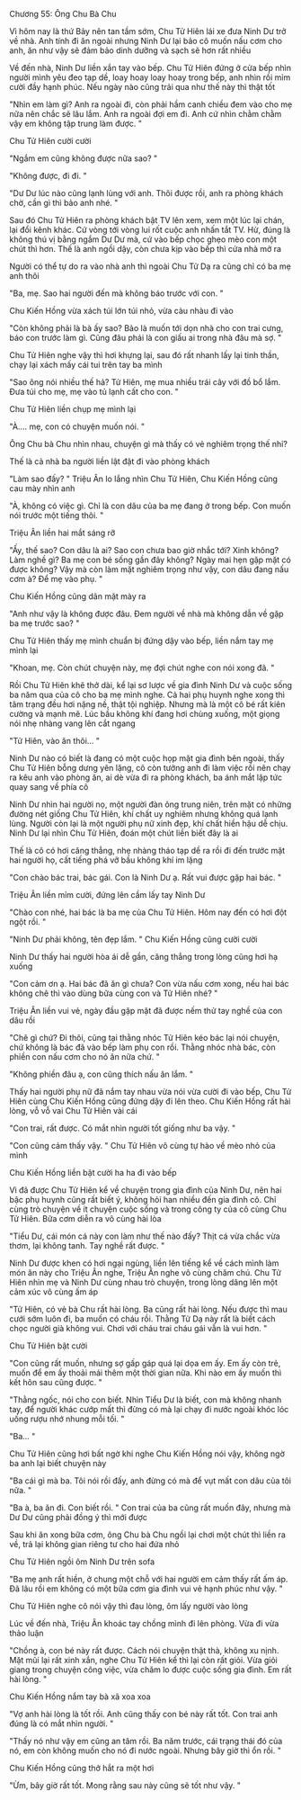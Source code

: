 




Chương 55: Ông Chu Bà Chu


Vì hôm nay là thứ Bảy nên tan tầm sớm, Chu Tử Hiên lái xe đưa Ninh Dư trở về nhà. Anh tính đi ăn ngoài nhưng Ninh Dư lại bảo cô muốn nấu cơm cho anh, ăn như vậy sẽ đảm bảo dinh dưỡng và sạch sẽ hơn rất nhiều

Về đến nhà, Ninh Dư liền xắn tay vào bếp. Chu Tử Hiên đứng ở cửa bếp nhìn người mình yêu đeo tạp dề, loay hoay loay hoay trong bếp, anh nhìn rồi mỉm cười đầy hạnh phúc. Nếu ngày nào cũng trải qua như thế này thì thật tốt

"Nhìn em làm gì? Anh ra ngoài đi, còn phải hầm canh chiều đem vào cho mẹ nữa nên chắc sẽ lâu lắm. Anh ra ngoài đợi em đi. Anh cứ nhìn chằm chằm vậy em không tập trung làm được. "

Chu Tử Hiên cười cười

"Ngắm em cũng không được nữa sao? "

"Không được, đi đi. "

"Dư Dư lúc nào cũng lạnh lùng với anh. Thôi được rồi, anh ra phòng khách chờ, cần gì thì bảo anh nhé. "

Sau đó Chu Tử Hiên ra phòng khách bật TV lên xem, xem một lúc lại chán, lại đổi kênh khác. Cứ vòng tới vòng lui rốt cuộc anh nhấn tắt TV. Hừ, đúng là không thú vị bằng ngắm Dư Dư mà, cứ vào bếp chọc ghẹo mèo con một chút thì hơn. Thế là anh ngồi dậy, còn chưa kịp vào bếp thì cửa nhà mở ra

Người có thể tự do ra vào nhà anh thì ngoài Chu Tử Dạ ra cũng chỉ có ba mẹ anh thôi

"Ba, mẹ. Sao hai người đến mà không báo trước với con. "

Chu Kiến Hồng vừa xách túi lớn túi nhỏ, vừa càu nhàu đi vào

"Còn không phải là bà ấy sao? Bảo là muốn tới dọn nhà cho con trai cưng, báo con trước làm gì. Cũng đâu phải là con giấu ai trong nhà đâu mà sợ. "

Chu Tử Hiên nghe vậy thì hơi khựng lại, sau đó rất nhanh lấy lại tinh thần, chạy lại xách mấy cái tui trên tay ba mình

"Sao ông nói nhiều thế hả? Tử Hiên, mẹ mua nhiều trái cây với đồ bổ lắm. Đưa túi cho mẹ, mẹ vào tủ lạnh cất cho con. "

Chu Tử Hiên liền chụp mẹ mình lại

"À.... mẹ, con có chuyện muốn nói. "

Ông Chu bà Chu nhìn nhau, chuyện gì mà thấy có vẻ nghiêm trọng thế nhỉ?

Thế là cả nhà ba người liền lật đật đi vào phòng khách

"Làm sao đấy? " Triệu Ân lo lắng nhìn Chu Tử Hiên, Chu Kiến Hồng cũng cau mày nhìn anh

"À, không có việc gì. Chỉ là con dâu của ba mẹ đang ở trong bếp. Con muốn nói trước một tiếng thôi. "

Triệu Ân liền hai mắt sáng rỡ

"Ấy, thế sao? Con dâu là ai? Sao con chưa bao giờ nhắc tới? Xinh không? Làm nghề gì? Ba mẹ con bé sống gần đây không? Ngày mai hẹn gặp mặt có được không? Vậy mà còn làm mặt nghiêm trọng như vậy, con dâu đang nấu cơm à? Để mẹ vào phụ. "



Chu Kiến Hồng cũng dãn mặt mày ra

"Anh như vậy là không được đâu. Đem người về nhà mà không dẫn về gặp ba mẹ trước sao? "

Chu Tử Hiên thấy mẹ mình chuẩn bị đứng dậy vào bếp, liền nắm tay mẹ mình lại

"Khoan, mẹ. Còn chút chuyện này, mẹ đợi chút nghe con nói xong đã. "

Rồi Chu Tử Hiên khẽ thở dài, kể lại sơ lược về gia đình Ninh Dư và cuộc sống ba năm qua của cô cho ba mẹ mình nghe. Cả hai phụ huynh nghe xong thì tâm trạng đều hơi nặng nề, thật tội nghiệp. Nhưng mà là một cô bé rất kiên cường và mạnh mẽ. Lúc bầu không khí đang hơi chùng xuống, một giọng nói nhẹ nhàng vang lên cắt ngang

"Tử Hiên, vào ăn thôi... "

Ninh Dư nào có biết là đang có một cuộc họp mặt gia đình bên ngoài, thấy Chu Tử Hiên bỗng dưng yên lặng, cô còn tưởng anh đi làm việc rồi nên chạy ra kêu anh vào phòng ăn, ai dè vừa đi ra phòng khách, ba ánh mắt lập tức quay sang về phía cô

Ninh Dư nhìn hai người nọ, một người đàn ông trung niên, trên mặt có những đường nét giống Chu Tử Hiên, khí chất uy nghiêm nhưng không quá lạnh lùng. Người còn lại là một người phụ nữ xinh đẹp, khí chất hiền hậu dễ chịu. Ninh Dư lại nhìn Chu Tử Hiên, đoán một chút liền biết đây là ai

Thế là cô có hơi căng thẳng, nhẹ nhàng tháo tạp dề ra rồi đi đến trước mặt hai người họ, cất tiếng phá vỡ bầu không khí im lặng

"Con chào bác trai, bác gái. Con là Ninh Dư ạ. Rất vui được gặp hai bác. "

Triệu Ân liền mỉm cười, đứng lên cầm lấy tay Ninh Dư

"Chào con nhé, hai bác là ba mẹ của Chu Tử Hiên. Hôm nay đến có hơi đột ngột rồi. "

"Ninh Dư phải không, tên đẹp lắm. " Chu Kiến Hồng cũng cười cười

Ninh Dư thấy hai người hòa ái dễ gần, căng thẳng trong lòng cũng hơi hạ xuống

"Con cảm ơn ạ. Hai bác đã ăn gì chưa? Con vừa nấu cơm xong, nếu hai bác không chê thì vào dùng bữa cùng con và Tử Hiên nhé? "

Triệu Ân liền vui vẻ, ngày đầu gặp mặt đã được nếm thử tay nghề của con dâu rồi

"Chê gì chứ? Đi thôi, cũng tại thằng nhóc Tử Hiên kéo bác lại nói chuyện, chứ không là bác đã vào bếp làm phụ con rồi. Thằng nhóc nhà bác, còn phiền con nấu cơm cho nó ăn nữa chứ. "

"Không phiền đâu ạ, con cũng thích nấu ăn lắm. "

Thấy hai người phụ nữ đã nắm tay nhau vừa nói vừa cười đi vào bếp, Chu Tử Hiên cùng Chu Kiến Hồng cũng đứng dậy đi lên theo. Chu Kiến Hồng rất hài lòng, vỗ vỗ vai Chu Tử Hiên vài cái

"Con trai, rất được. Có mắt nhìn người tốt giống như ba vậy. "

"Con cũng cảm thấy vậy. " Chu Tử Hiên vô cùng tự hào về mèo nhỏ của mình

Chu Kiến Hồng liền bật cười ha ha đi vào bếp

Vì đã được Chu Tử Hiên kể về chuyện trong gia đình của Ninh Dư, nên hai bậc phụ huynh cũng rất biết ý, không hỏi han nhiều đến gia đình cô. Chỉ cùng trò chuyện về ít chuyện cuộc sống và trong công ty của cô cùng Chu Tử Hiên. Bữa cơm diễn ra vô cùng hài lòa



"Tiểu Dư, cái món cá này con làm như thế nào đấy? Thịt cá vừa chắc vừa thơm, lại không tanh. Tay nghề rất được. "

Ninh Dư được khen có hơi ngại ngùng, liền lên tiếng kể về cách mình làm món ăn này cho Triệu Ân nghe, Triệu Ân nghe vô cùng chăm chú. Chu Tử Hiên nhìn mẹ và Ninh Dư cùng nhau trò chuyện, trong lòng dâng lên một cảm xúc vô cùng ấm áp

"Tử Hiên, có vẻ bà Chu rất hài lòng. Ba cũng rất hài lòng. Nếu được thì mau cưới sớm luôn đi, ba muốn có cháu rồi. Thằng Tử Dạ này rất là biết cách chọc người già không vui. Chơi với cháu trai cháu gái vẫn là vui hơn. "

Chu Tử Hiên bật cười

"Con cũng rất muốn, nhưng sợ gấp gáp quá lại dọa em ấy. Em ấy còn trẻ, muốn để em ấy thoải mái thêm một thời gian nữa. Khi nào em ấy muốn thì kết hôn sau cũng được. "

"Thằng ngốc, nói cho con biết. Nhìn Tiểu Dư là biết, con mà không nhanh tay, để người khác cướp mất thì đừng có mà lại chạy đi nước ngoài khóc lóc uống rượu nhớ nhung mỗi tối. "

"Ba... "

Chu Tử Hiên cũng hơi bất ngờ khi nghe Chu Kiến Hồng nói vậy, không ngờ ba anh lại biết chuyện này

"Ba cái gì mà ba. Tôi nói rồi đấy, anh đừng có mà để vụt mất con dâu của tôi nữa. "

"Ba à, ba ăn đi. Con biết rồi. " Con trai của ba cũng rất muốn đây, nhưng mà Dư Dư cũng phải đồng ý thì mới được

Sau khi ăn xong bữa cơm, ông Chu bà Chu ngồi lại chơi một chút thì liền ra về, trả lại không gian riêng tư cho hai đứa nhỏ

Chu Tử Hiên ngồi ôm Ninh Dư trên sofa

"Ba mẹ anh rất hiền, ở chung một chỗ với hai người em cảm thấy rất ấm áp. Đã lâu rồi em không có một bữa cơm gia đình vui vẻ hạnh phúc như vậy. "

Chu Tử Hiên nghe cô nói vậy thì đau lòng, ôm lấy người vào lòng



Lúc về đến nhà, Triệu Ân khoác tay chồng mình đi lên phòng. Vừa đi vừa thảo luận

"Chồng à, con bé này rất được. Cách nói chuyện thật thà, không xu nịnh. Mặt mũi lại rất xinh xắn, nghe Chu Tử Hiên kể thì lại còn rất giỏi. Vừa giỏi giang trong chuyện công việc, vừa chăm lo được cuộc sống gia đình. Em rất hài lòng. "

Chu Kiến Hồng nắm tay bà xã xoa xoa

"Vợ anh hài lòng là tốt rồi. Anh cũng thấy con bé này rất tốt. Con trai anh đúng là có mắt nhìn người. "

"Thấy nó như vậy em cũng an tâm rồi. Ba năm trước, cái trạng thái đó của nó, em còn không muốn cho nó đi nước ngoài. Nhưng bây giờ thì ổn rồi. "

Chu Kiến Hồng cũng thở hắt ra một hơi

"Ừm, bây giờ rất tốt. Mong rằng sau này cũng sẽ tốt như vậy. "




